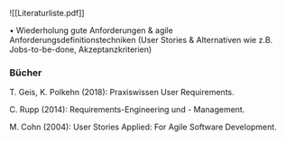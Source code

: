  ![[Literaturliste.pdf]]

• Wiederholung gute Anforderungen & agile Anforderungsdefinitionstechniken (User Stories & Alternativen wie z.B. Jobs-to-be-done, Akzeptanzkriterien)

### Bücher

T. Geis, K. Polkehn (2018): Praxiswissen User Requirements.

C. Rupp (2014): Requirements-Engineering und - Management.

M. Cohn (2004): User Stories Applied: For Agile Software Development.